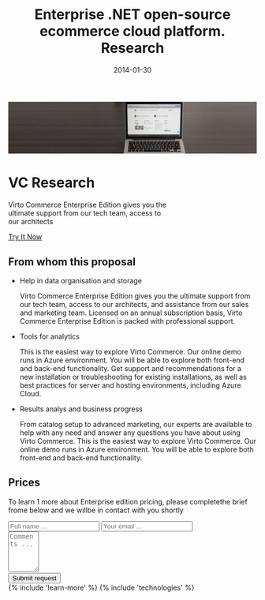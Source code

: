 ﻿---
title: Enterprise .NET open-source ecommerce cloud platform. Research
description: Enterprise .NET open-source ecommerce cloud platform. Research
date: 2014-01-30
permalink: research
tags : 
- research
- commerce
---
<div class="slider">
	<img alt="" src="assets/images/bg-research.jpg" class="slider-bg">
	<div class="responsive">
		<div class="slider-info">
			<h1 class="slider-title">VC Research</h1>
			<p class="slider-descr">
				Virto Commerce Enterprise Edition gives you the <br>
				ultimate support from our tech team, access to <br>
				our architects
			</p>
			<a class="button fill" href="/try-now">Try It Now</a>
		</div>
	</div>
</div>
<article role="main" class="main">
	<!-- Proposal -->
	<div class="proposal __responsive">
		<h2>From whom this proposal</h2>
		<ul class="list">
			<li class="list-item storage">
				<div class="proposal-ico"></div>
				<p class="proposal-title">Help in data organisation and storage</p>
				<p class="proposal-descr">
					Virto Commerce Enterprise Edition gives you the ultimate support from our tech team, access to our architects, and assistance from our sales and marketing team.
					Licensed on an annual subscription basis, Virto Commerce Enterprise Edition is packed with professional support.
				</p>
			</li>
			<li class="list-item analytics">
				<div class="proposal-ico"></div>
				<p class="proposal-title">Tools for analytics</p>
				<p class="proposal-descr">
					This is the easiest way to explore Virto Commerce. Our online demo runs in Azure
					environment. You will be able to explore both front-end and back-end functionality. Get support and recommendations for a new installation or troubleshooting for
					existing installations, as well as best practices for server and hosting environments,
					including Azure Cloud.
				</p>
			</li>
			<li class="list-item analys">
				<div class="proposal-ico"></div>
				<p class="proposal-title">Results analys and business progress</p>
				<p class="proposal-descr">From catalog setup to advanced marketing, our experts are available to help with any need and answer any questions you have about using Virto Commerce. This is the easiest way to explore Virto Commerce. Our online demo runs in Azure environment. You will be able to explore both front-end and back-end functionality.</p>
			</li>
		</ul>
	</div>
	<!-- Prices -->
	<div class="prices clearfix">
		<h2 class="title">Prices</h2>
		<div class="responsive">
			<div class="price-descr">
				<p>
					To learn 1 more about Enterprise edition pricing,
					please completethe brief frome below and
					we willbe in contact with you shortly
				</p>
			</div>
			<div class="price-form clearfix">
				<div class="control-group">
					<input type="text" placeholder="Full name ..." class="form-input">
					<input type="text" placeholder="Your email ..." class="form-input">
				</div>
				<div class="control-group">
					<textarea placeholder="Comments ..." rows="5" cols="5" id="" name="" class="form-text"></textarea>
				</div>
				<button class="button fill">Submit request</button>
			</div>
		</div>
	</div>
	{% include 'learn-more' %}
	{% include 'technologies' %}
</article>